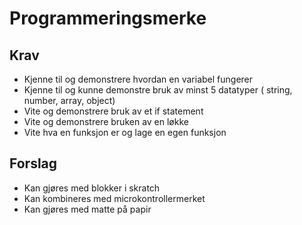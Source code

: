 # Programmeringsmerke



## Krav
- Kjenne til og demonstrere hvordan en variabel fungerer
- Kjenne til og kunne demonstre bruk av minst 5 datatyper ( string, number, array, object)
- Vite og demonstrere bruk av et if statement
- Vite og demonstrere bruken av en løkke
- Vite hva en funksjon er og lage en egen funksjon


## Forslag
- Kan gjøres med blokker i skratch
- Kan kombineres med microkontrollermerket
- Kan gjøres med matte på papir